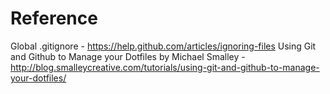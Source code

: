 Reference
=========
Global .gitignore - https://help.github.com/articles/ignoring-files
Using Git and Github to Manage your Dotfiles by Michael Smalley - http://blog.smalleycreative.com/tutorials/using-git-and-github-to-manage-your-dotfiles/